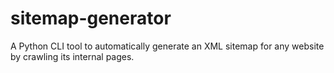 # sitemap-generator
A Python CLI tool to automatically generate an XML sitemap for any website by crawling its internal pages.

